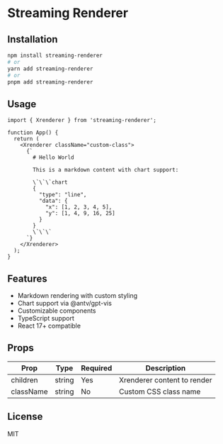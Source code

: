 # Streaming Renderer

## Installation

```bash
npm install streaming-renderer
# or
yarn add streaming-renderer
# or
pnpm add streaming-renderer
```

## Usage

```tsx
import { Xrenderer } from 'streaming-renderer';

function App() {
  return (
    <Xrenderer className="custom-class">
      {`
        # Hello World
        
        This is a markdown content with chart support:
        
        \`\`\`chart
        {
          "type": "line",
          "data": {
            "x": [1, 2, 3, 4, 5],
            "y": [1, 4, 9, 16, 25]
          }
        }
        \`\`\`
      `}
    </Xrenderer>
  );
}
```

## Features

- Markdown rendering with custom styling
- Chart support via @antv/gpt-vis
- Customizable components
- TypeScript support
- React 17+ compatible

## Props

| Prop | Type | Required | Description |
|------|------|----------|-------------|
| children | string | Yes | Xrenderer content to render |
| className | string | No | Custom CSS class name |

## License

MIT
